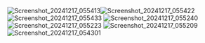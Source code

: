 ![Screenshot_20241217_055413](https://github.com/user-attachments/assets/6a1151a0-03a1-4daf-b4b9-116c7492b16e)![Screenshot_20241217_055422](https://github.com/user-attachments/assets/7022e287-db16-4f64-b85f-516a6368aeb9)![Screenshot_20241217_055433](https://github.com/user-attachments/assets/e00d9a82-7f36-4ba4-8c47-773313d06704)
![Screenshot_20241217_055240](https://github.com/user-attachments/assets/fd92c580-2c1f-4d6c-89e8-adb8fcf4324a)
![Screenshot_20241217_055223](https://github.com/user-attachments/assets/200938a2-858f-4e11-b08a-47eccefb6163)
![Screenshot_20241217_055209](https://github.com/user-attachments/assets/11d4f541-6035-46c7-b94c-2bf6528c7013)
![Screenshot_20241217_054301](https://github.com/user-attachments/assets/31341960-fc3a-4682-b045-e83e61d1023d)
